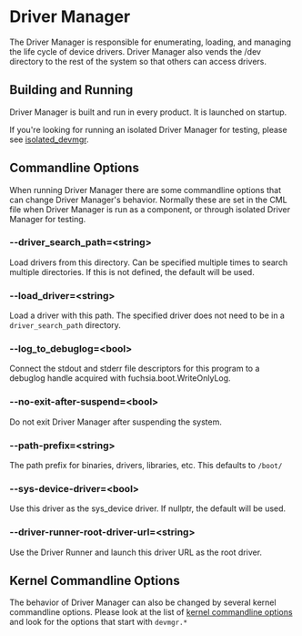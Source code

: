 # Driver Manager

The Driver Manager is responsible for enumerating, loading, and managing the life cycle of device
drivers. Driver Manager also vends the /dev directory to the rest of the system so that others
can access drivers.

## Building and Running

Driver Manager is built and run in every product. It is launched on startup.

If you're looking for running an isolated Driver Manager for testing, please see
[isolated_devmgr](/src/lib/isolated_devmgr/README.md).


## Commandline Options

When running Driver Manager there are some commandline options that can change Driver Manager's
behavior. Normally these are set in the CML file when Driver Manager is run as a component, or
through isolated Driver Manager for testing.

### --driver_search_path=\<string\>

Load drivers from this directory. Can be specified multiple times to search multiple directories.
If this is not defined, the default will be used.

### --load_driver=\<string\>

Load a driver with this path. The specified driver does not need to be in a `driver_search_path`
directory.

### --log_to_debuglog=\<bool\>

Connect the stdout and stderr file descriptors for this program to a debuglog handle acquired with
fuchsia.boot.WriteOnlyLog.

### --no-exit-after-suspend=\<bool\>

Do not exit Driver Manager after suspending the system.

### --path-prefix=\<string\>

The path prefix for binaries, drivers, libraries, etc. This defaults to `/boot/`

### --sys-device-driver=\<bool\>

Use this driver as the sys_device driver.  If nullptr, the default will be used.

### --driver-runner-root-driver-url=\<string\>

Use the Driver Runner and launch this driver URL as the root driver.

## Kernel Commandline Options

The behavior of Driver Manager can also be changed by several kernel commandline options.
Please look at the list of [kernel commandline options](/docs/reference/kernel/kernel_cmdline.md)
and look for the options that start with `devmgr.*`
